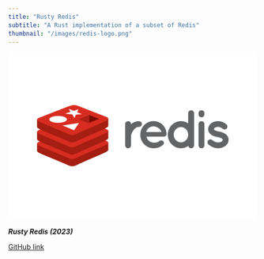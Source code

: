 ```yaml
---
title: "Rusty Redis"
subtitle: "A Rust implementation of a subset of Redis"
thumbnail: "/images/redis-logo.png"
---
```


![dummy image](/images/redis-logo.png)

_**Rusty Redis (2023)**_

[GitHub link](https://github.com/CadenMG/rusty-redis)
